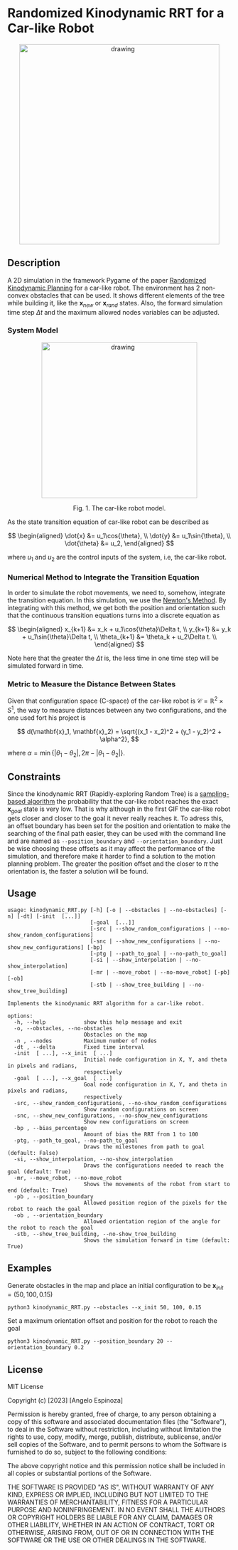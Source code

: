 # Randomized Kinodynamic RRT for a Car-like Robot

<p align="center">
  <img src="https://user-images.githubusercontent.com/40195016/232264148-40b57472-fc54-4024-9c9e-ebc3cf4324b2.gif" alt="drawing" width="450"/>
</p>

## Description
A 2D simulation in the framework Pygame of the paper [Randomized Kinodynamic Planning](https://skat.ihmc.us/rid=1K7WQT337-XQJP8C-1YHM/Randomized%20Kinodynamic%20Planning.pdf)
for a car-like robot. The environment has 2 non-convex obstacles that can be used. It shows different elements of the tree while building it, like the $\mathbf{x_{\mathit{new}}}$ or $\mathbf{x_{\mathit{rand}}}$ states.
Also, the forward simulation time step $\Delta t$ and the maximum allowed nodes variables can be adjusted. 

### System Model
<p align="center">
  <img src="https://user-images.githubusercontent.com/40195016/232273221-3dc8757b-e20c-40c6-9371-56cb3ec64f5a.png" alt="drawing" width="350"/>
</p>

<p align = "center">
  Fig. 1. The car-like robot model.
</p>

As the state transition equation of car-like robot can be described as

$$
  \begin{aligned}
    \dot{x} &= u_1\cos{\theta}, \\
    \dot{y} &= u_1\sin{\theta}, \\
    \dot{\theta} &= u_2,
  \end{aligned}
$$

where $u_1$ and $u_2$ are the control inputs of the system, i.e, the car-like robot. 

### Numerical Method to Integrate the Transition Equation
In order to simulate the robot movements, we need to, somehow, integrate the transition equation. In this simulation, we use the [Newton's Method](https://en.wikipedia.org/wiki/Newton%27s_method).
By integrating with this method, we get both the position and orientation such that the continuous transition equations turns into a discrete equation as

$$
\begin{aligned}
  x_{k+1} &= x_k + u_1\cos{\theta}\Delta t, \\
  y_{k+1} &= y_k + u_1\sin{\theta}\Delta t, \\
  \theta_{k+1} &= \theta_k + u_2\Delta t. \\  
\end{aligned}
$$

Note here that the greater the $\Delta t$ is, the less time in one time step will be simulated forward in time.   

### Metric to Measure the Distance Between States
Given that configuration space (C-space) of the car-like robot is $\mathcal{C} = \mathbb{R}^2 \times S^1$, the way to measure distances between any two configurations, 
and the one used fort his project is

$$
d(\mathbf{x}_1, \mathbf{x}_2) = \sqrt{(x_1 - x_2)^2 + (y_1 - y_2)^2 + \alpha^2},
$$

where $\alpha = \min\left\lbrace|\theta_1 - \theta_2|, 2\pi - |\theta_1 - \theta_2|\right\rbrace$.

## Constraints
Since the kinodynamic RRT (Rapidly-exploring Random Tree) is a [sampling-based algorithm](http://lavalle.pl/planning/node181.html) the probability that the car-like
robot reaches the exact $\mathbf{x}_{goal}$ state is very low. That is why although in the first GIF the car-like robot gets closer and closer to the goal it never 
really reaches it.  To adress this, an offset boundary has been set for the position and orientation to make the searching of the final path easier, they can be 
used with the command line and are named as ```--position_boundary``` and ```--orientation_boundary```. Just be wise choosing these offsets as it may affect the 
performance of the simulation, and therefore make it harder to find a solution to the motion planning problem. The greater the position offset and the closer to $\pi$
the orientation is, the faster a solution will be found.

## Usage

```
usage: kinodynamic_RRT.py [-h] [-o | --obstacles | --no-obstacles] [-n] [-dt] [-init  [...]]
                          [-goal  [...]]
                          [-src | --show_random_configurations | --no-show_random_configurations]
                          [-snc | --show_new_configurations | --no-show_new_configurations] [-bp]
                          [-ptg | --path_to_goal | --no-path_to_goal]
                          [-si | --show_interpolation | --no-show_interpolation]
                          [-mr | --move_robot | --no-move_robot] [-pb] [-ob]
                          [-stb | --show_tree_building | --no-show_tree_building]

Implements the kinodynamic RRT algorithm for a car-like robot.

options:
  -h, --help            show this help message and exit
  -o, --obstacles, --no-obstacles
                        Obstacles on the map
  -n , --nodes          Maximum number of nodes
  -dt , --delta         Fixed time interval
  -init  [ ...], --x_init  [ ...]
                        Initial node configuration in X, Y, and theta in pixels and radians,
                        respectively
  -goal  [ ...], --x_goal  [ ...]
                        Goal node configuration in X, Y, and theta in pixels and radians,
                        respectively
  -src, --show_random_configurations, --no-show_random_configurations
                        Show random configurations on screen
  -snc, --show_new_configurations, --no-show_new_configurations
                        Show new configurations on screen
  -bp , --bias_percentage
                        Amount of bias the RRT from 1 to 100
  -ptg, --path_to_goal, --no-path_to_goal
                        Draws the milestones from path to goal (default: False)
  -si, --show_interpolation, --no-show_interpolation
                        Draws the configurations needed to reach the goal (default: True)
  -mr, --move_robot, --no-move_robot
                        Shows the movements of the robot from start to end (default: True)
  -pb , --position_boundary
                        Allowed position region of the pixels for the robot to reach the goal
  -ob , --orientation_boundary
                        Allowed orientation region of the angle for the robot to reach the goal
  -stb, --show_tree_building, --no-show_tree_building
                        Shows the simulation forward in time (default: True)
```

## Examples
Generate obstacles in the map and place an initial configuration to be $\mathbf{x}_{init} = (50, 100, 0.15)$

 ```python3 kinodynamic_RRT.py --obstacles --x_init 50, 100, 0.15```

Set a maximum orientation offset and position for the robot to reach the goal

 ```python3 kinodynamic_RRT.py --position_boundary 20 --orientation_boundary 0.2```

## License 
MIT License

Copyright (c) [2023] [Angelo Espinoza]

Permission is hereby granted, free of charge, to any person obtaining a copy
of this software and associated documentation files (the "Software"), to deal
in the Software without restriction, including without limitation the rights
to use, copy, modify, merge, publish, distribute, sublicense, and/or sell
copies of the Software, and to permit persons to whom the Software is
furnished to do so, subject to the following conditions:

The above copyright notice and this permission notice shall be included in all
copies or substantial portions of the Software.

THE SOFTWARE IS PROVIDED "AS IS", WITHOUT WARRANTY OF ANY KIND, EXPRESS OR
IMPLIED, INCLUDING BUT NOT LIMITED TO THE WARRANTIES OF MERCHANTABILITY,
FITNESS FOR A PARTICULAR PURPOSE AND NONINFRINGEMENT. IN NO EVENT SHALL THE
AUTHORS OR COPYRIGHT HOLDERS BE LIABLE FOR ANY CLAIM, DAMAGES OR OTHER
LIABILITY, WHETHER IN AN ACTION OF CONTRACT, TORT OR OTHERWISE, ARISING FROM,
OUT OF OR IN CONNECTION WITH THE SOFTWARE OR THE USE OR OTHER DEALINGS IN THE
SOFTWARE.
